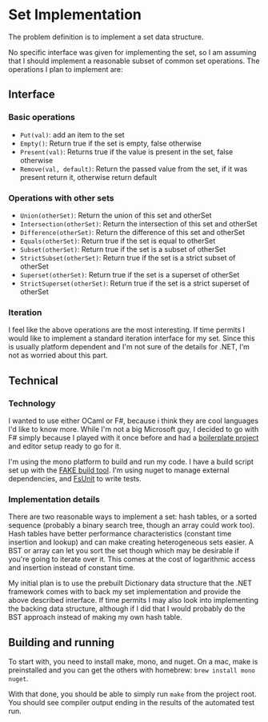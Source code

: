 # Set Implementation

The problem definition is to implement a set data structure.

No specific interface was given for implementing the set, so I am assuming that I should implement a reasonable subset of common set operations. The operations I plan to implement are:

## Interface

### Basic operations
 * `Put(val)`: add an item to the set
 * `Empty()`: Return true if the set is empty, false otherwise
 * `Present(val)`: Returns true if the value is present in the set, false otherwise
 * `Remove(val, default)`: Return the passed value from the set, if it was present return it, otherwise return default

### Operations with other sets
 * `Union(otherSet)`: Return the union of this set and otherSet
 * `Intersection(otherSet)`: Return the intersection of this set and otherSet
 * `Difference(otherSet)`: Return the difference of this set and otherSet
 * `Equals(otherSet)`: Return true if the set is equal to otherSet
 * `Subset(otherSet)`: Return true if the set is a subset of otherSet
 * `StrictSubset(otherSet)`: Return true if the set is a strict subset of otherSet
 * `Superset(otherSet)`: Return true if the set is a superset of otherSet
 * `StrictSuperset(otherSet)`: Return true if the set is a strict superset of otherSet
 
### Iteration

I feel like the above operations are the most interesting. If time permits I would like to implement a standard iteration interface for my set. Since this is usually platform dependent and I'm not sure of the details for .NET, I'm not as worried about this part.

## Technical

### Technology
I wanted to use either OCaml or F#, because i think they are cool languages I'd like to know more. While I'm not a big Microsoft guy, I decided to go with F# simply because I played with it once before and had a [boilerplate project](https://github.com/scottaj/fsharp-tweet-analyser) and editor setup ready to go for it.

I'm using the mono platform to build and run my code. I have a build script set up with the [FAKE build tool](http://fsharp.github.io/FAKE/). I'm using nuget to manage external dependencies, and [FsUnit](https://github.com/fsprojects/FsUnit) to write tests.

### Implementation details

There are two reasonable ways to implement a set: hash tables, or a sorted sequence (probably a binary search tree, though an array could work too). Hash tables have better performance characteristics (constant time insertion and lookup) and can make creating heterogeneous sets easier. A BST or array can let you sort the set though which may be desirable if you're going to iterate over it. This comes at the cost of logarithmic access and insertion instead of constant time.

My initial plan is to use the prebuilt Dictionary data structure that the .NET framework comes with to back my set implementation and provide the above described interface. If time permits I may also look into implementing the backing data structure, although if I did that I would probably do the BST approach instead of making my own hash table.

## Building and running
To start with, you need to install make, mono, and nuget. On a mac, make is preinstalled and you can get the others with homebrew: `brew install mono nuget`.

With that done, you should be able to simply run `make` from the project root. You should see compiler output ending in the results of the automated test run.
